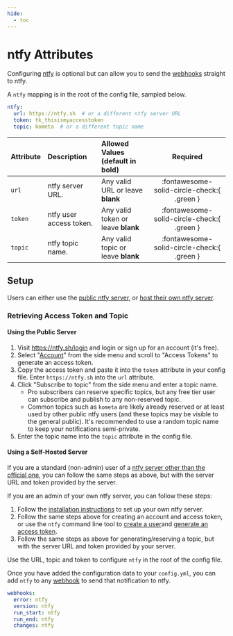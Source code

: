 ```yaml
---
hide:
  - toc
---
```

# ntfy Attributes

Configuring [ntfy](https://ntfy.sh/) is optional but can allow you to send the [webhooks](webhooks.md) straight to ntfy.

A `ntfy` mapping is in the root of the config file, sampled below.

```yaml title="config.yml ntfy sample"
ntfy:
  url: https://ntfy.sh  # or a different ntfy server URL
  token: tk_thisismyaccesstoken
  topic: kometa  # or a different topic name
```

| Attribute | Description             | Allowed Values (default in **bold**) |                  Required                  |
|:----------|:------------------------|:-------------------------------------|:------------------------------------------:|
| `url`     | ntfy server URL.        | Any valid URL or leave **blank**     | :fontawesome-solid-circle-check:{ .green } |
| `token`   | ntfy user access token. | Any valid token or leave **blank**   | :fontawesome-solid-circle-check:{ .green } |
| `topic`   | ntfy topic name.        | Any valid topic or leave **blank**   | :fontawesome-solid-circle-check:{ .green } |

## Setup

Users can either use the [public ntfy server](https://ntfy.sh), or [host their own ntfy server](https://docs.ntfy.sh/install/).

### Retrieving Access Token and Topic

#### Using the Public Server

1. Visit https://ntfy.sh/login and login or sign up for an account (it's free).
2. Select "[Account](https://ntfy.sh/account)" from the side menu and scroll to "Access Tokens" to generate an access token.
3. Copy the access token and paste it into the `token` attribute in your config file. Enter `https://ntfy.sh` into the `url` attribute.
4. Click "Subscribe to topic" from the side menu and enter a topic name.
   - Pro subscribers can reserve specific topics, but any free tier user can subscribe and publish to any non-reserved topic.
   - Common topics such as `kometa` are likely already reserved or at least used by other public ntfy users (and these topics 
     may be visible to the general public). It's recommended to use a random topic name to keep your notifications semi-private.
5. Enter the topic name into the `topic` attribute in the config file.


#### Using a Self-Hosted Server

If you are a standard (non-admin) user of a [ntfy server other than the official one](https://docs.ntfy.sh/integrations/#alternative-ntfy-servers), 
you can follow the same steps as above, but with the server URL and token provided by the server.

If you are an admin of your own ntfy server, you can follow these steps:

1. Follow the [installation instructions](https://docs.ntfy.sh/install/) to set up your own ntfy server. 
2. Follow the same steps above for creating an account and access token, or use the `ntfy` command line tool to 
   [create a user](https://docs.ntfy.sh/config/#users-and-roles)and [generate an access token](https://docs.ntfy.sh/config/#access-tokens).
4. Follow the same steps as above for generating/reserving a topic, but with the server URL and token provided by your server.

Use the URL, topic and token to configure `ntfy` in the root of the config file.

Once you have added the configuration data to your `config.yml`, you can add `ntfy` to any [webhook](webhooks.md) to send that notification to ntfy.

```yaml title="config.yml ntfy webhooks sample"
webhooks:
  error: ntfy
  version: ntfy
  run_start: ntfy
  run_end: ntfy
  changes: ntfy
```
